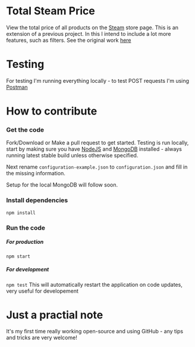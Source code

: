 # Total Steam Price
View the total price of all products on the [Steam](https://store.steampowered.com) store page. This is an extension of a previous project. In this I intend to include a lot more features, such as filters. See the original work [here](https://beta.magn0053.dk/steam/steamcompare/totalPrice)


# Testing
For testing I'm running everything locally - to test POST requests I'm using [Postman](https://www.postman.com/)

# How to contribute

### Get the code
Fork/Download or Make a pull request to get started.
Testing is run locally, start by making sure you have [NodeJS](https://www.nodejs.org) and [MongoDB](https://www.mongodb.com/) installed - always running latest stable build unless otherwise specified.

Next rename `configuration-example.json` to `configuration.json` and fill in the missing information.

Setup for the local MongoDB will follow soon.

### Install dependencies
`
npm install
`

### Run the code
##### For production
`
npm start
`
##### For development
`
npm test
`
This will automatically restart the application on code updates, very useful for developement

# Just a practial note
It's my first time really working open-source and using GitHub - any tips and tricks are very welcome!